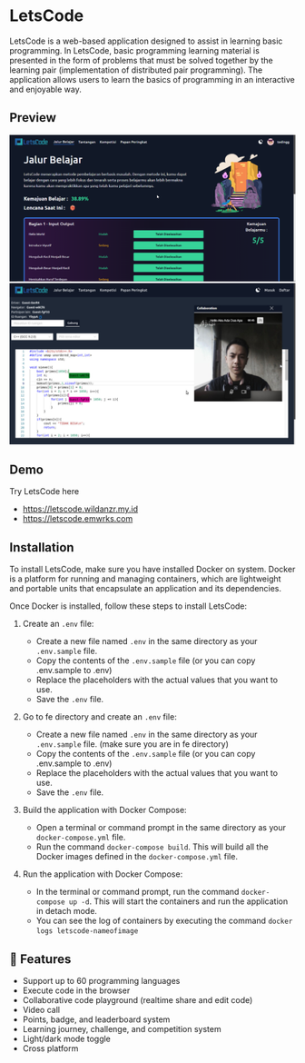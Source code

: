 
# LetsCode

LetsCode is a web-based application designed to assist in learning basic programming. In LetsCode, basic programming learning material is presented in the form of problems that must be solved together by the learning pair (implementation of distributed pair programming). The application allows users to learn the basics of programming in an interactive and enjoyable way.


## Preview
![Learning Journey](./design/screenshot/1.png)
![Collaboration](./design/screenshot/2.jpg)



## Demo

Try LetsCode here  
- https://letscode.wildanzr.my.id
- https://letscode.emwrks.com


## Installation

To install LetsCode, make sure you have installed Docker on system. Docker is a platform for running and managing containers, which are lightweight and portable units that encapsulate an application and its dependencies.

Once Docker is installed, follow these steps to install LetsCode:  

1. Create an `.env` file:
    - Create a new file named `.env` in the same directory as your `.env.sample` file.
    - Copy the contents of the `.env.sample` file (or you can copy .env.sample to .env) 
    - Replace the placeholders with the actual values that you want to use.
    - Save the `.env` file.

2. Go to fe directory and create an `.env` file:
    - Create a new file named `.env` in the same directory as your `.env.sample` file. (make sure you are in fe directory)
    - Copy the contents of the `.env.sample` file (or you can copy .env.sample to .env) 
    - Replace the placeholders with the actual values that you want to use.
    - Save the `.env` file.

3. Build the application with Docker Compose:
    - Open a terminal or command prompt in the same directory as your `docker-compose.yml` file.
    - Run the command `docker-compose build`. This will build all the Docker images defined in the `docker-compose.yml` file.

4. Run the application with Docker Compose:
    - In the terminal or command prompt, run the command `docker-compose up -d`. This will start the containers and run the application in detach mode.
    - You can see the log of containers by executing the command `docker logs letscode-nameofimage`

## 🚀 Features

- Support up to 60 programming languages
- Execute code in the browser
- Collaborative code playground (realtime share and edit code)
- Video call
- Points, badge, and leaderboard system
- Learning journey, challenge, and competition system
- Light/dark mode toggle
- Cross platform
